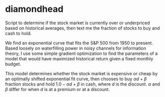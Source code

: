 diamondhead
===========

Script to determine if the stock market is currently over or underpriced based on historical averages, then text me the fraction of stocks to buy and cash to hold.

We find an exponential curve that fits the S&P 500 from 1950 to present.  Based loosely on waterfilling power in noisy channels for information theory, I use some simple gradient optimization to find the parameters of a model that would have maximized historical return given a fixed monthly budget.

This model determines whether the stock market is expensive or cheap by an optimally shifted exponential fit curve, then chooses to buy $\alpha d + \beta$ fraction stocks and hold $1.0 - \alpha d + \beta$ in cash, where $d$ is the discount.  $\alpha$ and $\beta$ differ for when $d$ is at a premium or at a discount.
